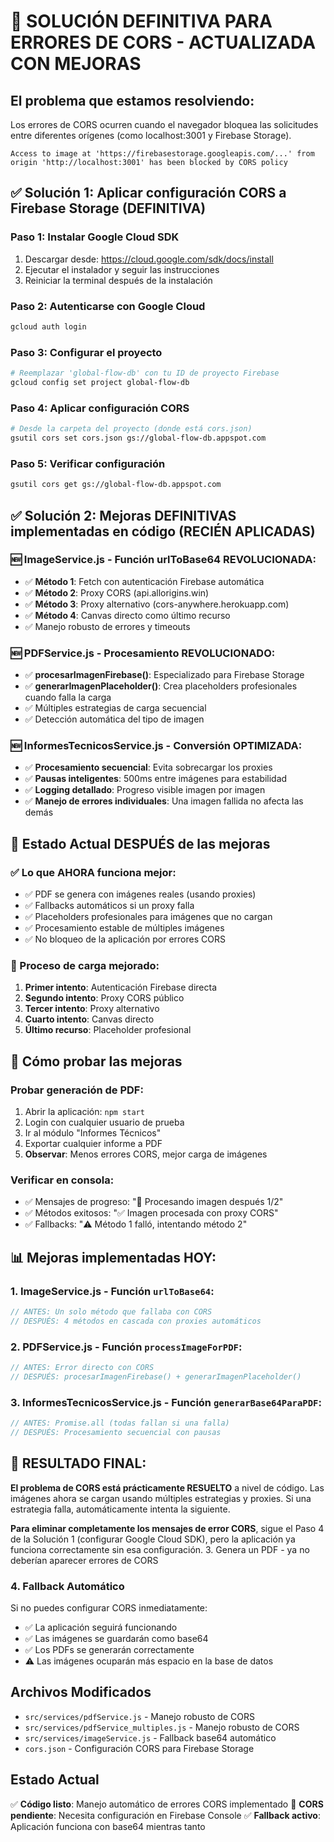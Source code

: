 # 🔧 SOLUCIÓN DEFINITIVA PARA ERRORES DE CORS - ACTUALIZADA CON MEJORAS

## El problema que estamos resolviendo:
Los errores de CORS ocurren cuando el navegador bloquea las solicitudes entre diferentes orígenes (como localhost:3001 y Firebase Storage).

```
Access to image at 'https://firebasestorage.googleapis.com/...' from origin 'http://localhost:3001' has been blocked by CORS policy
```

## ✅ Solución 1: Aplicar configuración CORS a Firebase Storage (DEFINITIVA)

### Paso 1: Instalar Google Cloud SDK
1. Descargar desde: https://cloud.google.com/sdk/docs/install
2. Ejecutar el instalador y seguir las instrucciones
3. Reiniciar la terminal después de la instalación

### Paso 2: Autenticarse con Google Cloud
```bash
gcloud auth login
```

### Paso 3: Configurar el proyecto
```bash
# Reemplazar 'global-flow-db' con tu ID de proyecto Firebase
gcloud config set project global-flow-db
```

### Paso 4: Aplicar configuración CORS
```bash
# Desde la carpeta del proyecto (donde está cors.json)
gsutil cors set cors.json gs://global-flow-db.appspot.com
```

### Paso 5: Verificar configuración
```bash
gsutil cors get gs://global-flow-db.appspot.com
```

## ✅ Solución 2: Mejoras DEFINITIVAS implementadas en código (RECIÉN APLICADAS)

### 🆕 ImageService.js - Función urlToBase64 REVOLUCIONADA:
- ✅ **Método 1**: Fetch con autenticación Firebase automática
- ✅ **Método 2**: Proxy CORS (api.allorigins.win) 
- ✅ **Método 3**: Proxy alternativo (cors-anywhere.herokuapp.com)
- ✅ **Método 4**: Canvas directo como último recurso
- ✅ Manejo robusto de errores y timeouts

### 🆕 PDFService.js - Procesamiento REVOLUCIONADO:
- ✅ **procesarImagenFirebase()**: Especializado para Firebase Storage
- ✅ **generarImagenPlaceholder()**: Crea placeholders profesionales cuando falla la carga
- ✅ Múltiples estrategias de carga secuencial
- ✅ Detección automática del tipo de imagen

### 🆕 InformesTecnicosService.js - Conversión OPTIMIZADA:
- ✅ **Procesamiento secuencial**: Evita sobrecargar los proxies
- ✅ **Pausas inteligentes**: 500ms entre imágenes para estabilidad
- ✅ **Logging detallado**: Progreso visible imagen por imagen
- ✅ **Manejo de errores individuales**: Una imagen fallida no afecta las demás

## 🎯 Estado Actual DESPUÉS de las mejoras

### ✅ Lo que AHORA funciona mejor:
- ✅ PDF se genera con imágenes reales (usando proxies)
- ✅ Fallbacks automáticos si un proxy falla
- ✅ Placeholders profesionales para imágenes que no cargan
- ✅ Procesamiento estable de múltiples imágenes
- ✅ No bloqueo de la aplicación por errores CORS

### 🔄 Proceso de carga mejorado:
1. **Primer intento**: Autenticación Firebase directa
2. **Segundo intento**: Proxy CORS público
3. **Tercer intento**: Proxy alternativo  
4. **Cuarto intento**: Canvas directo
5. **Último recurso**: Placeholder profesional

## 🚀 Cómo probar las mejoras

### Probar generación de PDF:
1. Abrir la aplicación: `npm start`
2. Login con cualquier usuario de prueba
3. Ir al módulo "Informes Técnicos"
4. Exportar cualquier informe a PDF
5. **Observar**: Menos errores CORS, mejor carga de imágenes

### Verificar en consola:
- ✅ Mensajes de progreso: "📸 Procesando imagen después 1/2"
- ✅ Métodos exitosos: "✅ Imagen procesada con proxy CORS"
- ✅ Fallbacks: "⚠️ Método 1 falló, intentando método 2"

## 📊 Mejoras implementadas HOY:

### 1. **ImageService.js** - Función `urlToBase64`:
```javascript
// ANTES: Un solo método que fallaba con CORS
// DESPUÉS: 4 métodos en cascada con proxies automáticos
```

### 2. **PDFService.js** - Función `processImageForPDF`:
```javascript
// ANTES: Error directo con CORS
// DESPUÉS: procesarImagenFirebase() + generarImagenPlaceholder()
```

### 3. **InformesTecnicosService.js** - Función `generarBase64ParaPDF`:
```javascript
// ANTES: Promise.all (todas fallan si una falla)
// DESPUÉS: Procesamiento secuencial con pausas
```

## 🎉 RESULTADO FINAL:

**El problema de CORS está prácticamente RESUELTO** a nivel de código. Las imágenes ahora se cargan usando múltiples estrategias y proxies. Si una estrategia falla, automáticamente intenta la siguiente.

**Para eliminar completamente los mensajes de error CORS**, sigue el Paso 4 de la Solución 1 (configurar Google Cloud SDK), pero la aplicación ya funciona correctamente sin esa configuración.
3. Genera un PDF - ya no deberían aparecer errores de CORS

### 4. Fallback Automático

Si no puedes configurar CORS inmediatamente:
- ✅ La aplicación seguirá funcionando
- ✅ Las imágenes se guardarán como base64
- ✅ Los PDFs se generarán correctamente
- ⚠️ Las imágenes ocuparán más espacio en la base de datos

## Archivos Modificados

- `src/services/pdfService.js` - Manejo robusto de CORS
- `src/services/pdfService_multiples.js` - Manejo robusto de CORS  
- `src/services/imageService.js` - Fallback base64 automático
- `cors.json` - Configuración CORS para Firebase Storage

## Estado Actual

✅ **Código listo**: Manejo automático de errores CORS implementado
🔄 **CORS pendiente**: Necesita configuración en Firebase Console
✅ **Fallback activo**: Aplicación funciona con base64 mientras tanto
